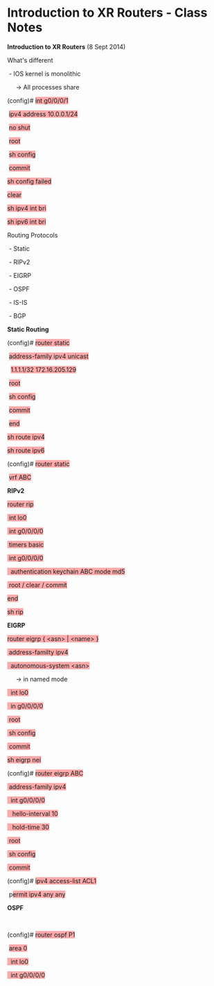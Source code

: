 # Introduction to XR Routers - Class Notes

**Introduction to XR Routers** \(8 Sept 2014\)

What's different

 \- IOS kernel is monolithic

     \-\> All processes share

\(config\)\# <span style="background-color: #ffaaaa">int g0/0/0/1</span>

 <span style="background-color: #ffaaaa">ipv4 address 10.0.0.1/24</span>

 <span style="background-color: #ffaaaa">no shut</span>

 <span style="background-color: #ffaaaa">root</span>

 <span style="background-color: #ffaaaa">sh config</span>

 <span style="background-color: #ffaaaa">commit</span>

<span style="background-color: #ffaaaa">sh config failed</span>

<span style="background-color: #ffaaaa">clear</span>

<span style="background-color: #ffaaaa">sh ipv4 int bri</span>

<span style="background-color: #ffaaaa">sh ipv6 int bri</span>

Routing Protocols

 \- Static

 \- RIPv2

 \- EIGRP

 \- OSPF

 \- IS\-IS

 \- BGP

**Static Routing**

\(config\)\# <span style="background-color: #ffaaaa">router static</span>

 <span style="background-color: #ffaaaa">address\-family ipv4 unicast</span>

  <span style="background-color: #ffaaaa">1.1.1.1/32 172.16.205.129</span>

 <span style="background-color: #ffaaaa">root</span>

 <span style="background-color: #ffaaaa">sh config</span>

 <span style="background-color: #ffaaaa">commit</span>

 <span style="background-color: #ffaaaa">end</span>

<span style="background-color: #ffaaaa">sh route ipv4</span>

<span style="background-color: #ffaaaa">sh route ipv6</span>

\(config\)\# <span style="background-color: #ffaaaa">router static</span>

 <span style="background-color: #ffaaaa">vrf ABC</span>

**RIPv2**

<span style="background-color: #ffaaaa">router rip</span>

<span style="background-color: #ffaaaa"> int lo0</span>

<span style="background-color: #ffaaaa"> int g0/0/0/0</span>

<span style="background-color: #ffaaaa"> timers basic</span>

<span style="background-color: #ffaaaa"> int g0/0/0/0</span>

<span style="background-color: #ffaaaa">  authentication keychain ABC mode md5</span>

<span style="background-color: #ffaaaa"> root / clear / commit</span>

<span style="background-color: #ffaaaa">end</span>

<span style="background-color: #ffaaaa">sh rip</span>

**EIGRP**

<span style="background-color: #ffaaaa">router eigrp { \<asn\> | \<name\> }</span>

<span style="background-color: #ffaaaa"> address\-familty ipv4</span>

<span style="background-color: #ffaaaa">  autonomous\-system \<asn\></span>

     \-\> in named mode

<span style="background-color: #ffaaaa">  int lo0</span>

<span style="background-color: #ffaaaa">  in g0/0/0/0</span>

<span style="background-color: #ffaaaa"> root</span>

<span style="background-color: #ffaaaa"> sh config</span>

<span style="background-color: #ffaaaa"> commit</span>

<span style="background-color: #ffaaaa">sh eigrp nei</span>

\(config\)\# <span style="background-color: #ffaaaa">router eigrp ABC</span>

<span style="background-color: #ffaaaa"> address\-family ipv4</span>

<span style="background-color: #ffaaaa">  int g0/0/0/0</span>

<span style="background-color: #ffaaaa">   hello\-interval 10</span>

<span style="background-color: #ffaaaa">   hold\-time 30</span>

<span style="background-color: #ffaaaa"> root</span>

<span style="background-color: #ffaaaa"> sh config</span>

<span style="background-color: #ffaaaa"> commit</span>

\(config\)\# <span style="background-color: #ffaaaa">ipv4 access\-list ACL1</span>

 p<span style="background-color: #ffaaaa">ermit ipv4 any any</span>

**OSPF**

 

\(config\)\# <span style="background-color: #ffaaaa">router ospf P1</span>

 <span style="background-color: #ffaaaa">area 0</span>

<span style="background-color: #ffaaaa">  int lo0</span>

<span style="background-color: #ffaaaa">  int g0/0/0/0</span>
